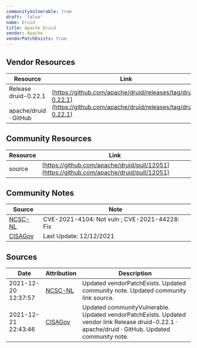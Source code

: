 ```yaml
---
communityVulnerable: true
draft: 'false'
name: Druid
title: Apache Druid
vendor: Apache
vendorPatchExists: true
---
```


## Vendor Resources
| Resource | Link |
| --- | --- |
| Release druid-0.22.1 · apache/druid · GitHub | [https://github.com/apache/druid/releases/tag/druid-0.22.1](https://github.com/apache/druid/releases/tag/druid-0.22.1) |

## Community Resources
| Resource | Link |
| --- | --- |
| source | [https://github.com/apache/druid/pull/12051](https://github.com/apache/druid/pull/12051) |

## Community Notes
| Source | Note |
| --- | --- |
| [NCSC-NL](https://github.com/NCSC-NL/log4shell/blob/main/software/README.md) | CVE-2021-4104: Not vuln ; CVE-2021-44228: Fix </ul> |
| [CISAGov](https://raw.githubusercontent.com/cisagov/log4j-affected-db/develop/README.md) | Last Update: 12/12/2021 |

## Sources
| Date | Attribution | Description |
| --- | --- | --- |
| 2021-12-20 12:37:57 | [NCSC-NL](https://github.com/NCSC-NL/log4shell/blob/main/software/README.md) | Updated vendorPatchExists. Updated community note. Updated community link source.  |
| 2021-12-21 22:43:46 | [CISAGov](https://raw.githubusercontent.com/cisagov/log4j-affected-db/develop/README.md) | Updated communityVulnerable. Updated vendorPatchExists. Updated vendor link Release druid-0.22.1 · apache/druid · GitHub. Updated community note.  |

